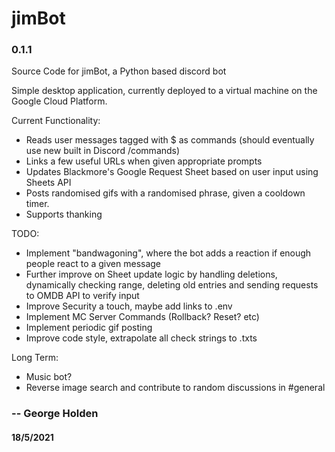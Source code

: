 # jimBot
### 0.1.1
Source Code for jimBot, a Python based discord bot

Simple desktop application, currently deployed to a virtual machine on the Google
Cloud Platform.

Current Functionality:
 - Reads user messages tagged with $ as commands (should eventually use new built in Discord /commands)
 - Links a few useful URLs when given appropriate prompts
 - Updates Blackmore's Google Request Sheet based on user input using Sheets API
 - Posts randomised gifs with a randomised phrase, given a cooldown timer.
 - Supports thanking

TODO:
 - Implement "bandwagoning", where the bot adds a reaction if enough people
 react to a given message
 - Further improve on Sheet update logic by handling deletions,
   dynamically checking range,
   deleting old entries
   and sending requests to OMDB API to verify input
 - Improve Security a touch, maybe add links to .env
 - Implement MC Server Commands (Rollback? Reset? etc)
 - Implement periodic gif posting
 - Improve code style, extrapolate all check strings to .txts


Long Term:
 - Music bot?
 - Reverse image search and contribute to random discussions in #general



### -- George Holden
#### 18/5/2021

